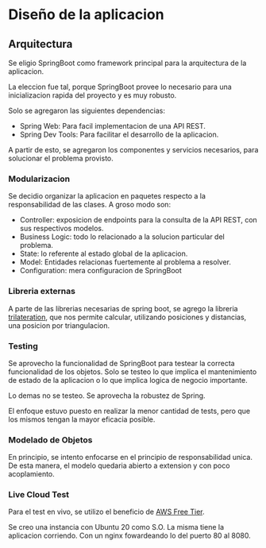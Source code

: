 # Diseño de la aplicacion

## Arquitectura
Se eligio SpringBoot como framework principal para la arquitectura de la aplicacion. 

La eleccion fue tal, porque SpringBoot provee lo necesario para una inicializacion rapida del proyecto y es muy robusto.

Solo se agregaron las siguientes dependencias:
 - Spring Web: Para facil implementacion de una API REST.
 - Spring Dev Tools: Para facilitar el desarrollo de la aplicacion.

A partir de esto, se agregaron los componentes y servicios necesarios, para solucionar el problema provisto.


### Modularizacion

Se decidio organizar la aplicacion en paquetes respecto a la responsabilidad de las clases. A groso modo son:

- Controller: exposicion de endpoints para la consulta de la API REST, con sus respectivos modelos.
- Business Logic: todo lo relacionado a la solucion particular del problema. 
- State: lo referente al estado global de la aplicacion.
- Model: Entidades relacionas fuertemente al problema a resolver.
- Configuration: mera configuracion de SpringBoot

### Libreria externas

A parte de las librerias necesarias de spring boot, se agrego la libreria [trilateration](https://github.com/lemmingapex/trilateration), que nos permite calcular, utilizando posiciones y distancias, una posicion por triangulacion.


### Testing

Se aprovecho la funcionalidad de SpringBoot para testear la correcta funcionalidad de los objetos. Solo se testeo lo que implica el mantenimiento de estado de la aplicacion o lo que implica logica de negocio importante.

Lo demas no se testeo. Se aprovecha la robustez de Spring. 

El enfoque estuvo puesto en realizar la menor cantidad de tests, pero que los mismos tengan la mayor eficacia posible.


### Modelado de Objetos

En principio, se intento enfocarse en el principio de responsabilidad unica. De esta manera, el modelo quedaria abierto a extension y con poco acoplamiento.


### Live Cloud Test
Para el test en vivo, se utilizo el beneficio de [AWS Free Tier](https://aws.amazon.com/free/?all-free-tier.sort-by=item.additionalFields.SortRank&all-free-tier.sort-order=asc&awsf.Free%20Tier%20Types=*all&awsf.Free%20Tier%20Categories=*all).

Se creo una instancia con Ubuntu 20 como S.O. La misma tiene la aplicacion corriendo. Con un nginx fowardeando lo del puerto 80 al 8080.




